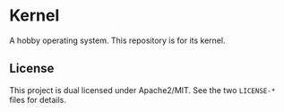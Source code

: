 # Kernel

A hobby operating system. This repository is for its kernel.


## License

This project is dual licensed under Apache2/MIT. See the two `LICENSE-*` files
for details.